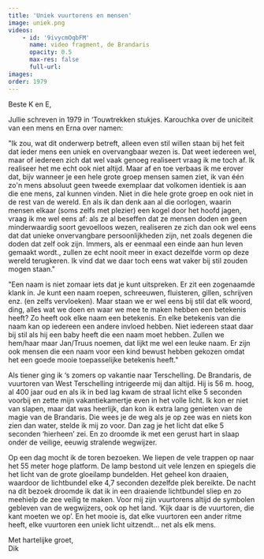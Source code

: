 ```yaml
---
title: 'Uniek vuurtorens en mensen'
image: uniek.png
videos:
    - id: '9ivycmOqbFM'
      name: video fragment, de Brandaris
      opacity: 0.5
      max-res: false
      full-url: 
images:
order: 1979
---
```


Beste K en E,

Jullie schreven in 1979 in ‘Touwtrekken stukjes. Karouchka over de uniciteit van een mens en Erna over namen:

"Ik zou, wat dit onderwerp betreft, alleen even stil willen staan bij het feit dat ieder mens een uniek en overvangbaar wezen is. Dat weet iedereen wel, maar of iedereen zich dat wel vaak genoeg realiseert vraag ik me toch af. Ik realiseer het me echt ook niet altijd. Maar af en toe verbaas ik me erover dat, bijv wanneer je een hele grote groep mensen samen ziet, ik van één zo'n mens absoluut geen tweede exemplaar dat volkomen identiek is aan die ene mens, zal kunnen vinden. Niet in die hele grote groep en ook niet in de rest van de wereld. En als ik dan denk aan al die oorlogen, waarin mensen elkaar (soms zelfs met plezier) een kogel door het hoofd jagen, vraag ik me wel eens af: als ze al beseffen dat ze mensen doden en geen minderwaardig soort gevoelloos wezen, realiseren ze zich dan ook wel eens dat dat unieke onvervangbare persoonlijkheden zijn, net zoals degenen die doden dat zelf ook zijn. Immers, als er eenmaal een einde aan hun leven gemaakt wordt., zullen ze echt nooit meer in exact dezelfde vorm op deze wereld terugkeren. Ik vind dat we daar toch eens wat vaker bij stil zouden mogen staan."

"Een naam is niet zomaar iets dat je kunt uitspreken. Er zit een zogenaamde klank in. Je kunt een naam roepen, schreeuwen, fluisteren, gillen, schrijven enz. (en zelfs vervloeken). Maar staan we er wel eens bij stil dat elk woord, ding, alles wat we doen en waar we mee te maken hebben een betekenis heeft? Zo heeft ook elke naam een betekenis. En elke betekenis van die naam kan op iedereen een andere invloed hebben. Niet iedereen staat daar bij stil als hij een baby heeft die een naam moet hebben. Zullen we hem/haar maar Jan/Truus noemen, dat lijkt me wel een leuke naam. Er zijn ook mensen die een naam voor een kind bewust hebben gekozen omdat het een goede mooie toepasselijke betekenis heeft."

Als tiener ging ik ‘s zomers op vakantie naar Terschelling. De Brandaris, de vuurtoren van West Terschelling intrigeerde mij dan altijd. Hij is 56 m. hoog, al 400 jaar oud en als ik in bed lag kwam de straal licht elke 5 seconden voorbij en zette mijn vakantiekamertje even in het volle licht. Ik kon er niet van slapen, maar dat was heerlijk, dan kon ik extra lang genieten van de magie van de Brandaris. Die wees je de weg als je op zee was en niets kon zien dan water, stelde ik mij zo voor. Dan zag je het licht dat elke 5 seconden ‘hierheen’ zei. En zo droomde ik met een gerust hart in slaap onder de veilige, eeuwig stralende wegwijzer. 

Op een dag mocht ik de toren bezoeken. We liepen de vele trappen  op naar het 55 meter hoge platform. De lamp bestond uit vele lenzen en spiegels die het licht van de grote gloeilamp bundelden. Het geheel kon draaien, waardoor de lichtbundel elke 4,7 seconden dezelfde plek bereikte. De nacht na dit bezoek droomde ik dat ik in een draaiende lichtbundel sliep en zo meehielp de zee veilig te maken. Voor mij zijn vuurtorens altijd de symbolen gebleven van de wegwijzers, ook  op het land. ‘Kijk daar is de vuurtoren, die kant  moeten we op’. En het mooie is, dat elke vuurtoren een ander ritme heeft, elke vuurtoren een uniek licht uitzendt… net als elk mens.

Met hartelijke groet,<br />
Dik